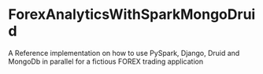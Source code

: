 # ForexAnalyticsWithSparkMongoDruid
A Reference implementation on how to use PySpark, Django, Druid and MongoDb in parallel for a fictious FOREX trading application
